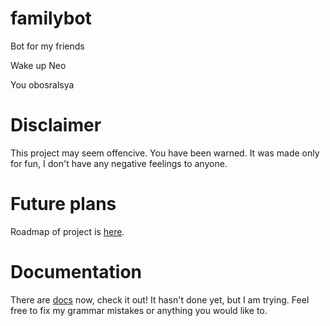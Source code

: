 # familybot
Bot for my friends

Wake up Neo

You obosralsya

# Disclaimer
This project may seem offencive. You have been warned. 
It was made only for fun, I don't have any negative feelings to anyone.


# Future plans
Roadmap of project is [here](https://www.notion.so/6f559661e3d34f4b954ef3629bf959e5).

# Documentation
There are [docs](./DOCUMENTATION.md) now, check it out! It hasn't done yet, but I am trying.
Feel free to fix my grammar mistakes or anything you would like to.
